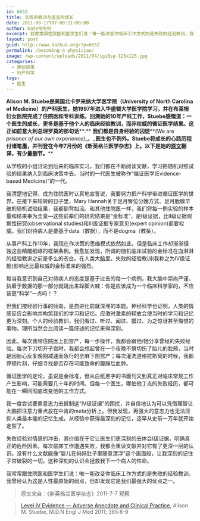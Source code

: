 ```yaml
---
id: 6652
title: 失败的教训与医生的成长
date: 2011-08-17T07:00:21+00:00
author: Kate啦啦啦
excerpt: 我常常跟住院医和医学生们说：唯一能改变你临床工作方式的是失败的经验教训。我曾经认为这是人性最原始的弱点，但却发现它是我们最强大的优点之一。
layout: post
guid: http://www.bazhua.org/?p=6652
permalink: /becoming-a-physician/
image: /wp-content/uploads/2011/04/igi8sg-125x125.jpg
categories:
  - 原创故事
  - 妇产科学
tags:
  - 医生
---
```

**Alison M. Stuebe****是美国北卡罗来纳大学医学院****（****University of North Carolina of Medicine****）的产科医生，****她****1997****年进入华盛顿大学医学院学习，并在布莱根妇女医院完成了住院医和专科训练。回溯她的****10****年产科工作，****Stuebe****感慨道：一个医生的成长，更多是基于他个人的临床经验教训，而非权威的循证医学结果。这正如****前意大利总理罗莫的那句话****:** **我们都是自身经验的囚徒****(We are _prisoner_ _of_ _our_ _own_ _experience)_**_**。**_**医生也不例外。****Stuebe****将成长的心路历程付诸笔墨，并刊登在今年****7****月份的《新英格兰医学杂志》上。以下是她的<a href="http://www.nejm.org/doi/full/10.1056/NEJMp1102632" target="_blank">原文</a>翻译，有少量删节。******

从学校的小组讨论到后来的临床实习，我们都在不断阅读文献，学习把随机对照试验的结果纳入到临床决策中去。当时的一代医生被称作“循证医学(Evidence-based Medicine)”的一代。

我清楚地记得，成为住院医时认真地宣誓说，我要努力把产科学带进循证医学的世界。在接下来轮转的日子里，Mary Hannah关于足月臀位分娩方式、足月胎膜早破的随机试验结果，我都倒背如流。和其他住院医一样，我们将每一例实验的样本量和结果奉为圭臬&#8212;这些前辈们的研究结果是“金标准”，是I级证据，比II级证据观察性研究(observational studies)和III级证据专家意见(expert opinion)都要权威。我们对待病人是要基于data（数据），而不是dogma（教条）。

从事产科工作10年，我现在作决策的思维模式依然如此，但是临床工作却渐渐侵蚀这些精雕细琢的框架条例。我愈加发现，所谓的随机临床试验的金标准在血淋淋的经验教训之前是多么的苍白。在人类大脑里，失败的经验教训(我称之为IV级证据)影响远比最权威的金标准来的强烈。

每当我意识到自己对待病人的态度是基于过去的每一个病例，我大脑中崇尚严谨、执着于数据的那一部分就跳出来跺脚大喊：你是应该成为一个临床科学家的，不应该更“科学”一点吗！？

<div style="display: none">
  <a href='http://orderessayonline.net/'>essay order</a>
</div>

但我们按经验行事的倾向，是自进化前就深埋的本能。神经科学也证明，人类的情感反应会影响并构筑我们的学习和记忆。应激时激素的释放会使当时的学习和记忆更为深刻。个人的经验教训，我们看过、听过、闻过、摸过、为之惊讶甚至悔恨的事物，理所当然会比阅读一篇综述的记忆来得深刻。

因此，每次我带住院医上剖宫产，每一步操作，我都会跟他/她分享曾经的失败经验。每次下刀切开子宫时，我都会想起曾在一个夜晚不慎切伤了胎儿的脸颊，当时是因胎心反复晚期减速而急行的全麻下剖宫产；每次灌洗道格拉斯窝的时候，我都停顿片刻，仔细寻找是否存在可能致命的腹膜后血肿。

循证医学的定论，虽说是金标准，但从白纸黑字的书面刊文到真正对临床常规工作产生影响，可能需要几十年的时间。但每一个医生，哪怕他丁点的失败经历，都可能在一瞬间彻底改变他的工作方式。

我一度尝试要靠意志力去抵制这“IV级证据”的困扰，并自信地认为可以凭借理智让大脑把注意力重点放在中肯的meta分析上。但我发现，再强大的意志力也无法压抑人类最本能的记忆生成。从经验中获得最深刻的记忆，这早从史前一万年就开始定型了。

失败经验对情感的冲击，其价值在于它让医生们更深刻的去体会I级证据，明确真正的危险因素。每次临床工作遭遇失败，我都会重读文献并对它有了更深一层的认识。没有什么文献能像“婴儿在妈妈肚子里随意漂浮”这个画面般，让我深刻的记住子宫破裂的一切。这种深刻的认识会拯救我下一个病人的性命。

我常常跟住院医和医学生们说：唯一能改变你临床工作方式的是失败的经验教训。我曾经认为这是人性最原始的弱点，但却发现它是我们最强大的优点之一。

> 原文来自：《新英格兰医学杂志》2011-7-7 观察
  
> [Level IV Evidence — Adverse Anecdote and Clinical Practice.](http://www.nejm.org/doi/full/10.1056/NEJMp1102632) Alison M. Stuebe, M.D.N Engl J Med 2011; 365:8-9

<div style="display: none">
  zp8497586rq
</div>
